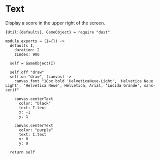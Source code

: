 Text
====

Display a score in the upper right of the screen.

    {Util:{defaults}, GameObject} = require "dust"

    module.exports = (I={}) ->
      defaults I,
        duration: 2
        zIndex: 900

      self = GameObject(I)

      self.off "draw"
      self.on "draw", (canvas) ->
        canvas.font "18px bold 'HelveticaNeue-Light', 'Helvetica Neue Light', 'Helvetica Neue', Helvetica, Arial, 'Lucida Grande', sans-serif"

        canvas.centerText
          color: "black"
          text: I.text
          x: -1
          y: 1
          
        canvas.centerText
          color: "purple"
          text: I.text
          x: 0
          y: 0

      return self
